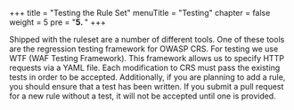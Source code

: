 +++
title = "Testing the Rule Set"
menuTitle = "Testing"
chapter = false
weight = 5
pre = "<b>5. </b>"
+++

Shipped with the ruleset are a number of different tools. One of these
tools are the regression testing framework for OWASP CRS. For testing we
use WTF (WAF Testing Framework). This framework allows us to specify
HTTP requests via a YAML file. Each modification to CRS must pass the
existing tests in order to be accepted. Additionally, if you are
planning to add a rule, you should ensure that a test has been written.
If you submit a pull request for a new rule without a test, it will not
be accepted until one is provided.
